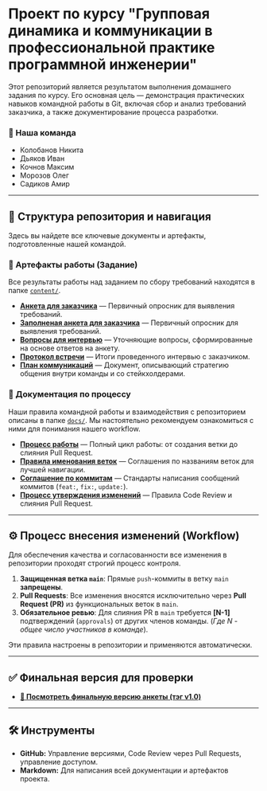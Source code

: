 # Проект по курсу "Групповая динамика и коммуникации в профессиональной практике программной инженерии"

Этот репозиторий является результатом выполнения домашнего задания по курсу. Его основная цель — демонстрация практических навыков командной работы в Git, включая сбор и анализ требований заказчика, а также документирование процесса разработки.

### 👥 Наша команда
*   Колобанов Никита 
*   Дьяков Иван
*   Кочнов Максим
*   Морозов Олег
*   Садиков Амир

---

## 📂 Структура репозитория и навигация

Здесь вы найдете все ключевые документы и артефакты, подготовленные нашей командой.

### 📝 Артефакты работы (Задание)

Все результаты работы над заданием по сбору требований находятся в папке [`content/`](./content/).

*   **[Анкета для заказчика](./content/anketa.docx)** — Первичный опросник для выявления требований.
*   **[Заполненая анкета для заказчика](./content/anketa_answered.docx)** — Первичный опросник для выявления требований.
*   **[Вопросы для интервью](./content/interview_questions.docx)** — Уточняющие вопросы, сформированные на основе ответов на анкету.
*   **[Протокол встречи](./content/meeting_protocol.doc)** — Итоги проведенного интервью с заказчиком.
*   **[План коммуникаций](./content/communication_plan.docx)** — Документ, описывающий стратегию общения внутри команды и со стейкхолдерами.

### 📖 Документация по процессу

Наши правила командной работы и взаимодействия с репозиторием описаны в папке [`docs/`](./docs/). Мы настоятельно рекомендуем ознакомиться с ними для понимания нашего workflow.

*   **[Процесс работы](./docs/workflow.md)** — Полный цикл работы: от создания ветки до слияния Pull Request.
*   **[Правила именования веток](./docs/branch-naming.md)** — Соглашения по названиям веток для лучшей навигации.
*   **[Соглашение по коммитам](./docs/commit-convension.md)** — Стандарты написания сообщений коммитов (`feat:`, `fix:`, `update:`).
*   **[Процесс утверждения изменений](./docs/approval-process.md)** — Правила Code Review и слияния Pull Request.

---

## ⚙️ Процесс внесения изменений (Workflow)

Для обеспечения качества и согласованности все изменения в репозитории проходят строгий процесс контроля.

1.  **Защищенная ветка `main`**: Прямые `push`-коммиты в ветку `main` **запрещены**.
2.  **Pull Requests**: Все изменения вносятся исключительно через **Pull Request (PR)** из функциональных веток в `main`.
3.  **Обязательное ревью**: Для слияния PR в `main` требуется **[N-1]** подтверждений (`approvals`) от других членов команды. (*Где N - общее число участников в команде*).

Эти правила настроены в репозитории и применяются автоматически.

---

## ✅ Финальная версия для проверки

*   **[🔗 Посмотреть финальную версию анкеты (тэг v1.0)](https://github.com/oimorozov/TeamPP/)**

---

## 🛠️ Инструменты

*   **GitHub:** Управление версиями, Code Review через Pull Requests, управление доступом.
*   **Markdown:** Для написания всей документации и артефактов проекта.